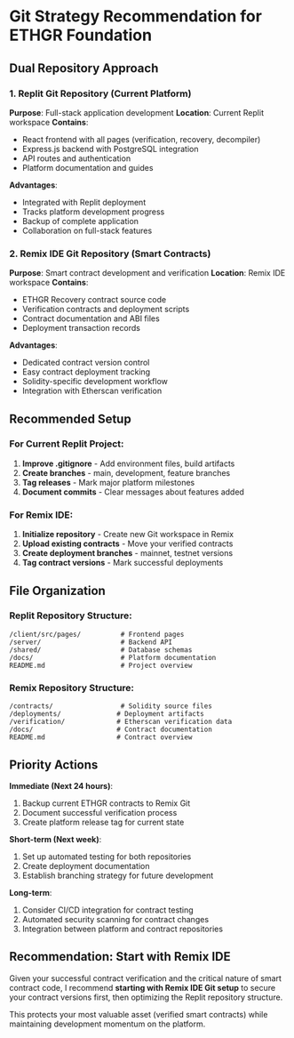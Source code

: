 # Git Strategy Recommendation for ETHGR Foundation

## Dual Repository Approach

### 1. Replit Git Repository (Current Platform)
**Purpose**: Full-stack application development
**Location**: Current Replit workspace
**Contains**:
- React frontend with all pages (verification, recovery, decompiler)
- Express.js backend with PostgreSQL integration
- API routes and authentication
- Platform documentation and guides

**Advantages**:
- Integrated with Replit deployment
- Tracks platform development progress
- Backup of complete application
- Collaboration on full-stack features

### 2. Remix IDE Git Repository (Smart Contracts)
**Purpose**: Smart contract development and verification
**Location**: Remix IDE workspace
**Contains**:
- ETHGR Recovery contract source code
- Verification contracts and deployment scripts
- Contract documentation and ABI files
- Deployment transaction records

**Advantages**:
- Dedicated contract version control
- Easy contract deployment tracking
- Solidity-specific development workflow
- Integration with Etherscan verification

## Recommended Setup

### For Current Replit Project:
1. **Improve .gitignore** - Add environment files, build artifacts
2. **Create branches** - main, development, feature branches
3. **Tag releases** - Mark major platform milestones
4. **Document commits** - Clear messages about features added

### For Remix IDE:
1. **Initialize repository** - Create new Git workspace in Remix
2. **Upload existing contracts** - Move your verified contracts
3. **Create deployment branches** - mainnet, testnet versions
4. **Tag contract versions** - Mark successful deployments

## File Organization

### Replit Repository Structure:
```
/client/src/pages/          # Frontend pages
/server/                    # Backend API
/shared/                    # Database schemas
/docs/                      # Platform documentation
README.md                   # Project overview
```

### Remix Repository Structure:
```
/contracts/                 # Solidity source files
/deployments/              # Deployment artifacts
/verification/             # Etherscan verification data
/docs/                     # Contract documentation
README.md                  # Contract overview
```

## Priority Actions

**Immediate (Next 24 hours)**:
1. Backup current ETHGR contracts to Remix Git
2. Document successful verification process
3. Create platform release tag for current state

**Short-term (Next week)**:
1. Set up automated testing for both repositories
2. Create deployment documentation
3. Establish branching strategy for future development

**Long-term**:
1. Consider CI/CD integration for contract testing
2. Automated security scanning for contract changes
3. Integration between platform and contract repositories

## Recommendation: Start with Remix IDE

Given your successful contract verification and the critical nature of smart contract code, I recommend **starting with Remix IDE Git setup** to secure your contract versions first, then optimizing the Replit repository structure.

This protects your most valuable asset (verified smart contracts) while maintaining development momentum on the platform.